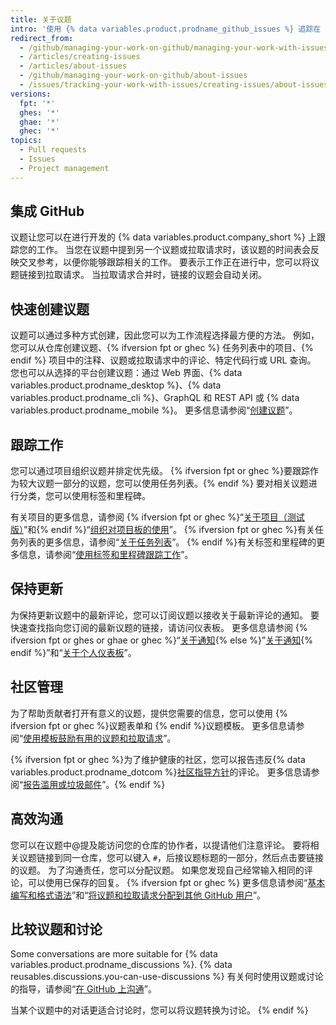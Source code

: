 ```yaml
---
title: 关于议题
intro: '使用 {% data variables.product.prodname_github_issues %} 追踪在 {% data variables.product.company_short %} 上的想法、反馈、任务或缺陷。'
redirect_from:
  - /github/managing-your-work-on-github/managing-your-work-with-issues-and-pull-requests/about-issues
  - /articles/creating-issues
  - /articles/about-issues
  - /github/managing-your-work-on-github/about-issues
  - /issues/tracking-your-work-with-issues/creating-issues/about-issues
versions:
  fpt: '*'
  ghes: '*'
  ghae: '*'
  ghec: '*'
topics:
  - Pull requests
  - Issues
  - Project management
---
```


## 集成 GitHub

议题让您可以在进行开发的 {% data variables.product.company_short %} 上跟踪您的工作。 当您在议题中提到另一个议题或拉取请求时，该议题的时间表会反映交叉参考，以便你能够跟踪相关的工作。 要表示工作正在进行中，您可以将议题链接到拉取请求。 当拉取请求合并时，链接的议题会自动关闭。

## 快速创建议题

议题可以通过多种方式创建，因此您可以为工作流程选择最方便的方法。 例如，您可以从仓库创建议题、{% ifversion fpt or ghec %} 任务列表中的项目、{% endif %} 项目中的注释、议题或拉取请求中的评论、特定代码行或 URL 查询。 您也可以从选择的平台创建议题：通过 Web 界面、{% data variables.product.prodname_desktop %}、{% data variables.product.prodname_cli %}、GraphQL 和 REST API 或 {% data variables.product.prodname_mobile %}。 更多信息请参阅“[创建议题](/issues/tracking-your-work-with-issues/creating-issues/creating-an-issue)”。

## 跟踪工作

您可以通过项目组织议题并排定优先级。 {% ifversion fpt or ghec %}要跟踪作为较大议题一部分的议题，您可以使用任务列表。{% endif %} 要对相关议题进行分类，您可以使用标签和里程碑。

有关项目的更多信息，请参阅 {% ifversion fpt or ghec %}“[关于项目（测试版）](/issues/trying-out-the-new-projects-experience/about-projects)”和{% endif %}“[组织对项目板的使用](/issues/organizing-your-work-with-project-boards)”。 {% ifversion fpt or ghec %}有关任务列表的更多信息，请参阅“[关于任务列表](/issues/tracking-your-work-with-issues/creating-issues/about-task-lists)”。 {% endif %}有关标签和里程碑的更多信息，请参阅“[使用标签和里程碑跟踪工作](/issues/using-labels-and-milestones-to-track-work)”。

## 保持更新

为保持更新议题中的最新评论，您可以订阅议题以接收关于最新评论的通知。 要快速查找指向您订阅的最新议题的链接，请访问仪表板。 更多信息请参阅 {% ifversion fpt or ghes or ghae or ghec %}“[关于通知](/github/managing-subscriptions-and-notifications-on-github/about-notifications){% else %}”[关于通知](/github/receiving-notifications-about-activity-on-github/about-notifications){% endif %}”和“[关于个人仪表板](/articles/about-your-personal-dashboard)”。

## 社区管理

为了帮助贡献者打开有意义的议题，提供您需要的信息，您可以使用 {% ifversion fpt or ghec %}议题表单和 {% endif %}议题模板。 更多信息请参阅“[使用模板鼓励有用的议题和拉取请求](/communities/using-templates-to-encourage-useful-issues-and-pull-requests)”。

{% ifversion fpt or ghec %}为了维护健康的社区，您可以报告违反{% data variables.product.prodname_dotcom %}[社区指导方针](/free-pro-team@latest/github/site-policy/github-community-guidelines)的评论。 更多信息请参阅“[报告滥用或垃圾邮件](/communities/maintaining-your-safety-on-github/reporting-abuse-or-spam)”。{% endif %}

## 高效沟通

您可以在议题中@提及能访问您的仓库的协作者，以提请他们注意评论。 要将相关议题链接到同一仓库，您可以键入 `#`，后接议题标题的一部分，然后点击要链接的议题。 为了沟通责任，您可以分配议题。 如果您发现自己经常输入相同的评论，可以使用已保存的回复。
{% ifversion fpt or ghec %} 更多信息请参阅“[基本编写和格式语法](/github/writing-on-github/getting-started-with-writing-and-formatting-on-github/basic-writing-and-formatting-syntax)”和“[将议题和拉取请求分配到其他 GitHub 用户](/issues/tracking-your-work-with-issues/assigning-issues-and-pull-requests-to-other-github-users)”。

## 比较议题和讨论

Some conversations are more suitable for {% data variables.product.prodname_discussions %}. {% data reusables.discussions.you-can-use-discussions %} 有关何时使用议题或讨论的指导，请参阅“[在 GitHub 上沟通](/github/getting-started-with-github/quickstart/communicating-on-github)”。

当某个议题中的对话更适合讨论时，您可以将议题转换为讨论。
{% endif %}

